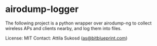airodump-logger
===============

The following project is a python wrapper over airodump-ng to collect wireless APs and clients nearby, and log them into files.

License: MIT
Contact: Attila Sukosd (as@bitblueprint.com)
